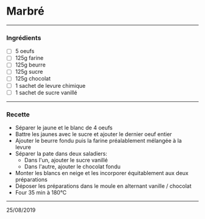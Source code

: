 # Marbré

---

### Ingrédients

- [ ] 5 oeufs
- [ ] 125g farine
- [ ] 125g beurre
- [ ] 125g sucre
- [ ] 125g chocolat
- [ ] 1 sachet de levure chimique
- [ ] 1 sachet de sucre vanillé

---

### Recette

- Séparer le jaune et le blanc de 4 oeufs
- Battre les jaunes avec le sucre et ajouter le dernier oeuf entier
- Ajouter le beurre fondu puis la farine préalablement mélangée à la levure
- Séparer la pate dans deux saladiers:
  - Dans l'un, ajouter le sucre vanillé
  - Dans l'autre, ajouter le chocolat fondu
- Monter les blancs en neige et les incorporer équitablement aux deux préparations
- Déposer les préparations dans le moule en alternant vanille / chocolat
- Four 35 min à 180°C

---

25/08/2019
